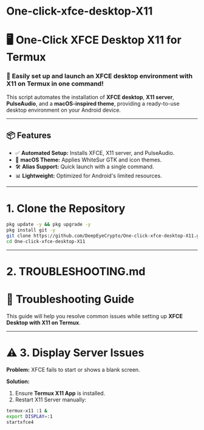 # One-click-xfce-desktop-X11

# 🖥️ One-Click XFCE Desktop X11 for Termux

### 🚀 **Easily set up and launch an XFCE desktop environment with X11 on Termux in one command!**

This script automates the installation of **XFCE desktop**, **X11 server**, **PulseAudio**, and a **macOS-inspired theme**, providing a ready-to-use desktop environment on your Android device.

---

## 📦 **Features**

- ✅ **Automated Setup:** Installs XFCE, X11 server, and PulseAudio.
- 🎨 **macOS Theme:** Applies WhiteSur GTK and icon themes.
- 🛠️ **Alias Support:** Quick launch with a single command.
- 📊 **Lightweight:** Optimized for Android's limited resources.

---

# **1. Clone the Repository**
```bash
pkg update -y && pkg upgrade -y
pkg install git -y
git clone https://github.com/DeepEyeCrypto/One-click-xfce-desktop-X11.git
cd One-click-xfce-desktop-X11
```

---

# **2. TROUBLESHOOTING.md**

# 🐞 **Troubleshooting Guide**

This guide will help you resolve common issues while setting up **XFCE Desktop with X11 on Termux**.

---

# ⚠️ **3. Display Server Issues**

**Problem:** XFCE fails to start or shows a blank screen.  

**Solution:**  
1. Ensure **Termux X11 App** is installed.  
2. Restart X11 Server manually:
```bash
termux-x11 :1 &
export DISPLAY=:1
startxfce4
